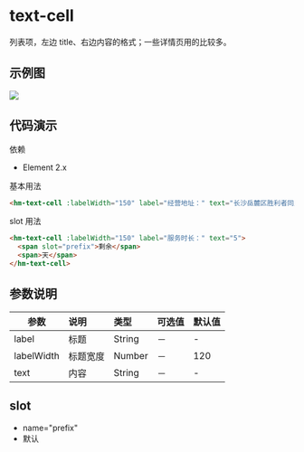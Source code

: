 # text-cell
列表项，左边 title、右边内容的格式；一些详情页用的比较多。

## 示例图
![](../.vuepress/public/images/text-cell.jpg)

## 代码演示
依赖
* Element 2.x

基本用法
```html
<hm-text-cell :labelWidth="150" label="经营地址：" text="长沙岳麓区胜利者同盟大厦"></hm-text-cell>
```
slot 用法
```html
<hm-text-cell :labelWidth="150" label="服务时长：" text="5">
  <span slot="prefix">剩余</span>
  <span>天</span>
</hm-text-cell>
```

## 参数说明
| 参数 | 说明 | 类型|  可选值 | 默认值 |
|-----|:----------|:------|:------------|:--------|
| label | 标题 |  String | － | - |
| labelWidth | 标题宽度 |  Number | － | 120 |
| text | 内容 |  String | － | - |

## slot
* name="prefix"
* 默认

